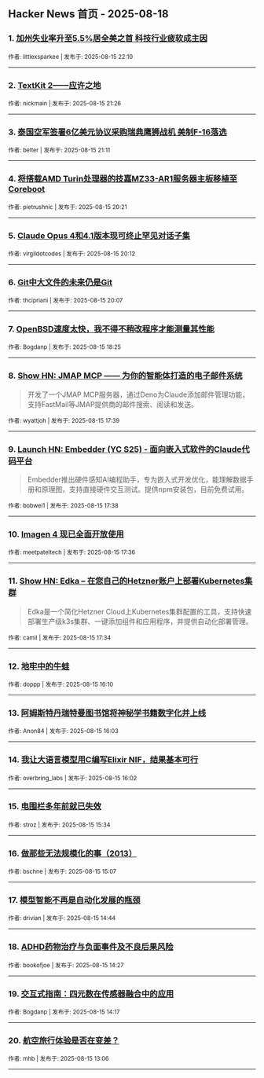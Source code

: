 ## Hacker News 首页 - 2025-08-18


### 1. [加州失业率升至5.5%居全美之首 科技行业疲软成主因](https://news.ycombinator.com/item?id=44917835)

<sub>作者: littlexsparkee | 发布于: 2025-08-15 22:10</sub>

---

### 2. [TextKit 2——应许之地](https://news.ycombinator.com/item?id=44917450)

<sub>作者: nickmain | 发布于: 2025-08-15 21:26</sub>

---

### 3. [泰国空军签署6亿美元协议采购瑞典鹰狮战机 美制F-16落选](https://news.ycombinator.com/item?id=44917308)

<sub>作者: belter | 发布于: 2025-08-15 21:11</sub>

---

### 4. [将搭载AMD Turin处理器的技嘉MZ33-AR1服务器主板移植至Coreboot](https://news.ycombinator.com/item?id=44916900)

<sub>作者: pietrushnic | 发布于: 2025-08-15 20:21</sub>

---

### 5. [Claude Opus 4和4.1版本现可终止罕见对话子集](https://news.ycombinator.com/item?id=44916813)

<sub>作者: virgildotcodes | 发布于: 2025-08-15 20:12</sub>

---

### 6. [Git中大文件的未来仍是Git](https://news.ycombinator.com/item?id=44916783)

<sub>作者: thcipriani | 发布于: 2025-08-15 20:07</sub>

---

### 7. [OpenBSD速度太快，我不得不稍改程序才能测量其性能](https://news.ycombinator.com/item?id=44915824)

<sub>作者: Bogdanp | 发布于: 2025-08-15 18:25</sub>

---

### 8. [Show HN: JMAP MCP —— 为你的智能体打造的电子邮件系统](https://news.ycombinator.com/item?id=44915220)
> 开发了一个JMAP MCP服务器，通过Deno为Claude添加邮件管理功能，支持FastMail等JMAP提供商的邮件搜索、阅读和发送。

<sub>作者: wyattjoh | 发布于: 2025-08-15 17:39</sub>

---

### 9. [Launch HN: Embedder (YC S25) - 面向嵌入式软件的Claude代码平台](https://news.ycombinator.com/item?id=44915206)
> Embedder推出硬件感知AI编程助手，专为嵌入式开发优化，能理解数据手册和原理图，支持直接硬件交互测试。提供npm安装包，目前免费试用。

<sub>作者: bobwei1 | 发布于: 2025-08-15 17:38</sub>

---

### 10. [Imagen 4 现已全面开放使用](https://news.ycombinator.com/item?id=44915187)

<sub>作者: meetpateltech | 发布于: 2025-08-15 17:36</sub>

---

### 11. [Show HN: Edka – 在您自己的Hetzner账户上部署Kubernetes集群](https://news.ycombinator.com/item?id=44915164)
> Edka是一个简化Hetzner Cloud上Kubernetes集群配置的工具，支持快速部署生产级k3s集群、一键添加组件和应用程序，并提供自动化部署管理。

<sub>作者: camil | 发布于: 2025-08-15 17:34</sub>

---

### 12. [地牢中的牛蛙](https://news.ycombinator.com/item?id=44914149)

<sub>作者: doppp | 发布于: 2025-08-15 16:10</sub>

---

### 13. [阿姆斯特丹瑞特曼图书馆将神秘学书籍数字化并上线](https://news.ycombinator.com/item?id=44914061)

<sub>作者: Anon84 | 发布于: 2025-08-15 16:03</sub>

---

### 14. [我让大语言模型用C编写Elixir NIF，结果基本可行](https://news.ycombinator.com/item?id=44914040)

<sub>作者: overbring_labs | 发布于: 2025-08-15 16:02</sub>

---

### 15. [电围栏多年前就已失效](https://news.ycombinator.com/item?id=44913663)

<sub>作者: stroz | 发布于: 2025-08-15 15:34</sub>

---

### 16. [做那些无法规模化的事（2013）](https://news.ycombinator.com/item?id=44913359)

<sub>作者: bschne | 发布于: 2025-08-15 15:07</sub>

---

### 17. [模型智能不再是自动化发展的瓶颈](https://news.ycombinator.com/item?id=44913081)

<sub>作者: drivian | 发布于: 2025-08-15 14:44</sub>

---

### 18. [ADHD药物治疗与负面事件及不良后果风险](https://news.ycombinator.com/item?id=44912861)

<sub>作者: bookofjoe | 发布于: 2025-08-15 14:27</sub>

---

### 19. [交互式指南：四元数在传感器融合中的应用](https://news.ycombinator.com/item?id=44912727)

<sub>作者: Bogdanp | 发布于: 2025-08-15 14:17</sub>

---

### 20. [航空旅行体验是否在变差？](https://news.ycombinator.com/item?id=44911941)

<sub>作者: mhb | 发布于: 2025-08-15 13:06</sub>

---
